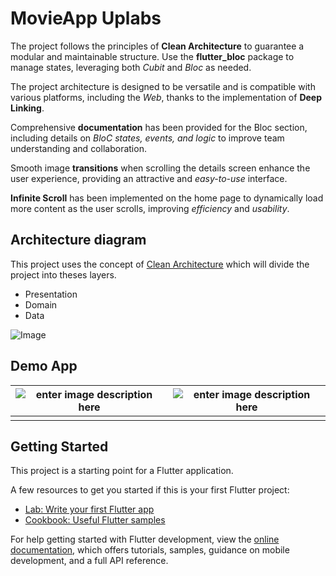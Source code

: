 # MovieApp Uplabs
  
The project follows the principles of **Clean Architecture** to guarantee a modular and maintainable structure. Use the **flutter_bloc** package to manage states, leveraging both *Cubit* and *Bloc* as needed.

The project architecture is designed to be versatile and is compatible with various platforms, including the *Web*, thanks to the implementation of **Deep Linking**.

Comprehensive **documentation** has been provided for the Bloc section, including details on *BloC states, events, and logic* to improve team understanding and collaboration.

Smooth image **transitions** when scrolling the details screen enhance the user experience, providing an attractive and *easy-to-use* interface.

**Infinite Scroll** has been implemented on the home page to dynamically load more content as the user scrolls, improving *efficiency* and *usability*.
## Architecture diagram

This project uses the concept of [Clean Architecture](https://blog.cleancoder.com/uncle-bob/2012/08/13/the-clean-architecture.html) which will divide the project into theses layers.

- Presentation
- Domain
- Data

![Image](https://github.com/LaCoro/ConsumerFlutterApp/blob/master/screens/lacoro_consumer_arch.png?raw=true)

##   Demo App
| ![enter image description here](https://i.ibb.co/KW0LFJq/movie-app-uplabs.gif) | ![enter image description here](https://i.ibb.co/pr9Znrm/detail-movie.gif) |
|--|--|
|  |  |


## Getting Started

This project is a starting point for a Flutter application.

A few resources to get you started if this is your first Flutter project:

- [Lab: Write your first Flutter app](https://docs.flutter.dev/get-started/codelab)
- [Cookbook: Useful Flutter samples](https://docs.flutter.dev/cookbook)

For help getting started with Flutter development, view the
[online documentation](https://docs.flutter.dev/), which offers tutorials,
samples, guidance on mobile development, and a full API reference.
